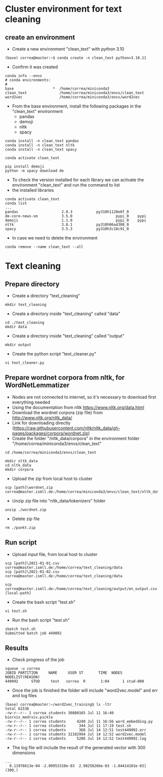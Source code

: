 # Cluster environment for text cleaning

## create an environment
* Create a new environment "clean_text" with python 3.10
```
(base) correa@master:~$ conda create -n clean_text python=3.10.11
```
* Confirm it was created
```
conda info --envs
# conda environments:
#
base                  *  /home/correa/miniconda3
clean_text               /home/correa/miniconda3/envs/clean_text
word2vec                 /home/correa/miniconda3/envs/word2vec
```
* From the base environment, install the following packages in the "clean_text" environment
  * pandas
  * demoji
  * nltk
  * spacy
```
conda install -n clean_text pandas
conda install -n clean_text nltk
conda install -n clean_text spacy

conda activate clean_text

pip install demoji
python -m spacy download de
```
* To check the version installed for each library we can activate the environment "clean_text" and run the command to list
* the installed libraries
```
conda activate clean_text
conda list
...
pandas                    2.0.3           py310h1128e8f_0
de-core-news-sm           3.5.0                    pypi_0    pypi
demoji                    1.1.0                    pypi_0    pypi
nltk                      3.8.1           py310h06a4308_0
spacy                     3.5.3           py310h3c18c91_0
```
* In case we need to delete the environment
```
conda remove --name clean_text --all
```
# Text cleaning
## Prepare directory
* Create a directory "text_cleaning"
```
mkdir text_cleaning
```
* Create a directory inside "text_cleaning" called "data"
```
cd ./text_cleaning
mkdir data
```
* Create a directory inside "text_cleaning" called "output"
```
mkdir output
```
* Create the python script "text_cleaner.py"
```
vi text_cleaner.py
```

## Prepare wordnet corpora from nltk, for WordNetLemmatizer
* Nodes are not connected to internet, so it's necessary to download first everything needed
* Using the documentation from nltk https://www.nltk.org/data.html
* Download the wordnet corpora (zip file) from http://www.nltk.org/nltk_data/ 
* Link for downloading directly (https://raw.githubusercontent.com/nltk/nltk_data/gh-pages/packages/corpora/wordnet.zip)
* Create the folder "/nltk_data/corpora" in the environment folder "/home/correa/miniconda3/envs/clean_text"
```
cd /home/correa/miniconda3/envs/clean_text

mkdir nltk_data
cd nltk_data
mkdir corpora
```
* Upload the zip from local host to cluster
```
scp [path]\wordnet.zip correa@master.ismll.de:/home/correa/miniconda3/envs/clean_text/nltk_data
```
* Unzip zip file into "nltk_data/tokenizers" folder
```
unzip ./wordnet.zip
```
* Delete zip file
```
rm ./punkt.zip
```
## Run script
* Upload input file, from local host to cluster
```
scp [path]\2021-01-01.csv correa@master.ismll.de:/home/correa/text_cleaning/data
scp [path]\2021-01-02.csv correa@master.ismll.de:/home/correa/text_cleaning/data

scp correa@master.ismll.de:/home/correa/text_cleaning/output/en_output.csv [local-path]
```
* Create the bash script "test.sh"
```
vi test.sh
```
* Run the bash script "test.sh"
```
sbatch test.sh
Submitted batch job 449092
```
## Results
* Check progress of the job
```
squeue -u correa
JOBID PARTITION     NAME     USER ST       TIME  NODES NODELIST(REASON)
449092      STUD     test   correa  R       1:04      1 stud-000
```
* Once the job is finished the folder will include "word2vec.model" and err and log files
```
(base) correa@master:~/word2vec_training$ ls -ltr
total 61536
-rw-r--r-- 1 correa students 30880165 Jul 11 16:40 biorxiv_medrxiv.pickle
-rw-r--r-- 1 correa students     4240 Jul 11 16:56 word_embedding.py
-rw-r--r-- 1 correa students      344 Jul 11 17:19 test.sh
-rw-r--r-- 1 correa students      368 Jul 14 12:51 test449092.err
-rw-r--r-- 1 correa students 32102994 Jul 14 12:52 word2vec.model
-rw-r--r-- 1 correa students     5286 Jul 14 12:52 test449092.log
```
* The log file will include the result of the generated vector with 300 dimensions
```
...
  8.11976613e-04 -2.09953310e-03  2.98258266e-03 -1.04414101e-03]
(300,)
```